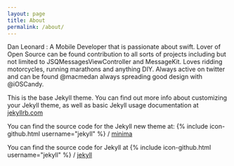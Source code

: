 ```yaml
---
layout: page
title: About
permalink: /about/
---
```


Dan Leonard
: A Mobile Developer that is passionate about swift. Lover of Open Source can be found contribution to all sorts of projects including but not limited to JSQMessagesViewController and MessageKit. Loves ridding motorcycles, running marathons and anything DIY. Always active on twitter and can be found @macmedan always spreading good design with @iOSCandy.

This is the base Jekyll theme. You can find out more info about customizing your Jekyll theme, as well as basic Jekyll usage documentation at [jekyllrb.com](http://jekyllrb.com/)

You can find the source code for the Jekyll new theme at:
{% include icon-github.html username="jekyll" %} /
[minima](https://github.com/jekyll/minima)

You can find the source code for Jekyll at
{% include icon-github.html username="jekyll" %} /
[jekyll](https://github.com/jekyll/jekyll)
